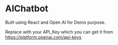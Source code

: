 # AIChatbot

Built using React and Open AI for Demo purpose.

Replace with your API_Key which you can get it from https://platform.openai.com/api-keys

